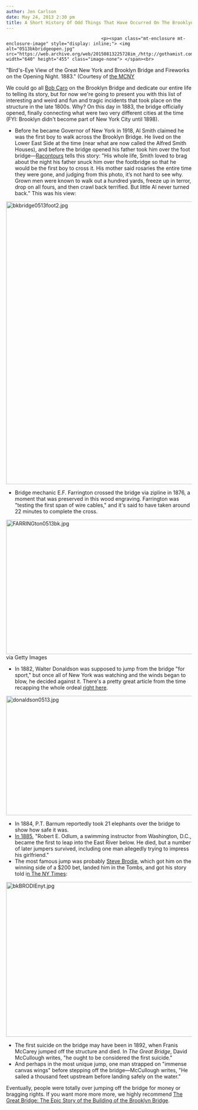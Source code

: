 ```yaml
---
author: Jen Carlson
date: May 24, 2013 2:30 pm
title: A Short History Of Odd Things That Have Occurred On The Brooklyn Bridge
---
```


	
										<p><span class="mt-enclosure mt-enclosure-image" style="display: inline;"> <img alt="0513bkbridgeopen.jpg" src="https://web.archive.org/web/20150813225728im_/http://gothamist.com/attachments/arts_jen/0513bkbridgeopen.jpg" width="640" height="455" class="image-none"> </span><br>
<span class="photo_caption">&quot;Bird&apos;s-Eye View of the Great New York and Brooklyn Bridge and Fireworks on the Opening Night. 1883.&quot; (Courtesy of <a href="https://web.archive.org/web/20150813225728/http://collections.mcny.org/">the MCNY</a></span></p>

<p>We could go all <a href="https://web.archive.org/web/20150813225728/http://www.nytimes.com/2012/05/06/books/review/the-passage-of-power-robert-caros-new-lbj-book.html?pagewanted=all&amp;_r=0">Bob Caro</a> on the Brooklyn Bridge and dedicate our entire life to telling its story, but for now we&apos;re going to present you with this list of interesting and weird and fun and tragic incidents that took place on the structure in the late 1800s. Why? On this day in 1883, the bridge officially opened, finally connecting what were two very different cities at the time (FYI: Brooklyn didn&apos;t become part of New York City until 1898).</p>

<ul><li>Before he became Governor of New York in 1918, Al Smith claimed he was the first boy to walk across the Brooklyn Bridge. He lived on the Lower East Side at the time (near what are now called the Alfred Smith Houses), and before the bridge opened his father took him over the foot bridge&#x2014;<a href="https://web.archive.org/web/20150813225728/http://www.racontrs.com/stories/brooklyn-bridge-stories/al-smith-brooklyn-bridge-construction/">Racontours</a> tells this story: &quot;His whole life, Smith loved to brag about the night his father snuck him over the footbridge so that he would be the first boy to cross it. His mother said rosaries the entire time they were gone, and judging from this photo, it&#x2019;s not hard to see why. Grown men were known to walk out a hundred yards, freeze up in terror, drop on all fours, and then crawl back terrified. But little Al never turned back.&quot; This was his view:</li></ul>

<p><span class="mt-enclosure mt-enclosure-image" style="display: inline;"> <img alt="bkbridge0513foot2.jpg" src="https://web.archive.org/web/20150813225728im_/http://gothamist.com/attachments/arts_jen/bkbridge0513foot2.jpg" width="640" height="767" class="image-none"> </span></p>

<ul><li>Bridge mechanic E.F. Farrington crossed the bridge via zipline in 1876, a moment that was preserved in this wood engraving. Farrington was &quot;testing the first span of wire cables,&quot; and it&apos;s said to have taken around 22 minutes to complete the cross.</li></ul>

<p><span class="mt-enclosure mt-enclosure-image" style="display: inline;"> <img alt="FARRINGton0513bk.jpg" src="https://web.archive.org/web/20150813225728im_/http://gothamist.com/attachments/arts_jen/FARRINGton0513bk.jpg" width="640" height="365" class="image-none"> </span><br>
<span class="photo_caption">via Getty Images</span></p>

<ul><li>In 1882, Walter Donaldson was supposed to jump from the bridge &quot;for sport,&quot; but once all of New York was watching and the winds began to blow, he decided against it. There&apos;s a pretty great article from the time recapping the whole ordeal <a href="https://web.archive.org/web/20150813225728/http://query.nytimes.com/mem/archive-free/pdf?res=FA0C15F93A5A11738DDDAB0994DD405B8284F0D3">right here</a>.</li></ul>

<p><span class="mt-enclosure mt-enclosure-image" style="display: inline;"> <img alt="donaldson0513.jpg" src="https://web.archive.org/web/20150813225728im_/http://gothamist.com/attachments/arts_jen/donaldson0513.jpg" width="640" height="324" class="image-none"> </span></p>

<ul><li>In 1884, P.T. Barnum reportedly took 21 elephants over the bridge to show how safe it was.
</li><li><a href="https://web.archive.org/web/20150813225728/http://www.history.com/news/10-things-you-may-not-know-about-the-brooklyn-bridge">In 1885</a>, &quot;Robert E. Odlum, a swimming instructor from Washington, D.C., became the first to leap into the East River below. He died, but a number of later jumpers survived, including one man allegedly trying to impress his girlfriend.&quot;
</li><li>The most famous jump was probably <a href="https://web.archive.org/web/20150813225728/http://en.wikipedia.org/wiki/Steve_Brodie_%28bridge_jumper%29">Steve Brodie</a>, which got him on the winning side of a $200 bet, landed him in the Tombs, and got his story told i<a href="https://web.archive.org/web/20150813225728/http://query.nytimes.com/mem/archive-free/pdf?res=F30B13FB3B5410738DDDAD0A94DF405B8684F0D3">n The NY Times</a>:</li></ul>

<p><span class="mt-enclosure mt-enclosure-image" style="display: inline;"> <img alt="bkBRODIEnyt.jpg" src="https://web.archive.org/web/20150813225728im_/http://gothamist.com/attachments/arts_jen/bkBRODIEnyt.jpg" width="640" height="420" class="image-none"> </span></p>

<ul><li>The first suicide on the bridge may have been in 1892, when Franis McCarey jumped off the structure and died. In <em>The Great Bridge</em>, David McCullough writes, &quot;he ought to be considered the first suicide.&quot;
</li><li>And perhaps in the most unique jump, one man strapped on &quot;immense canvas wings&quot; before stepping off the bridge&#x2014;McCullough writes, &quot;He sailed a thousand feet upstream before landing safely on the water.&quot;</li></ul>

<p>Eventually, people were totally over jumping off the bridge for money or bragging rights. If you want more more more, we highly recommend <a href="https://web.archive.org/web/20150813225728/http://www.amazon.com/The-Great-Bridge-Building-Brooklyn/dp/1451683235/ref=sr_1_1?ie=UTF8&amp;qid=1369419495&amp;sr=8-1&amp;keywords=brooklyn+bridge">The Great Bridge: The Epic Story of the Building of the Brooklyn Bridge</a>.</p>					
										
									
				
